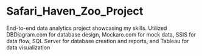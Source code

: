 # Safari_Haven_Zoo_Project
End-to-end data analytics project showcasing my skills. Utilized DBDiagram.com for database design, Mockaro.com for mock data, SSIS for data flow, SQL Server for database creation and reports, and Tableau for data visualization
